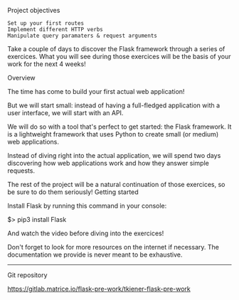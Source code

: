  Project objectives

    Set up your first routes
    Implement different HTTP verbs
    Manipulate query paramaters & request arguments

Take a couple of days to discover the Flask framework through a series of exercices. What you will see during those exercices will be the basis of your work for the next 4 weeks!

 Overview

The time has come to build your first actual web application!

But we will start small: instead of having a full-fledged application with a user interface, we will start with an API.

We will do so with a tool that's perfect to get started: the Flask framework. It is a lightweight framework that uses Python to create small (or medium) web applications.

Instead of diving right into the actual application, we will spend two days discovering how web applications work and how they answer simple requests.

The rest of the project will be a natural continuation of those exercices, so be sure to do them seriously!
Getting started

Install Flask by running this command in your console:

$> pip3 install Flask

And watch the video before diving into the exercices! 

Don't forget to look for more resources on the internet if necessary. The documentation we provide is never meant to be exhaustive.
_______________________________________________________________
Git repository 

https://gitlab.matrice.io/flask-pre-work/tkiener-flask-pre-work